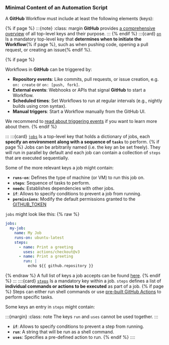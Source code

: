### Minimal Content of an Automation Script

A **GitHub** Workflow must include at least the following elements (keys):

{% if page %}
:::{note}
:class: margin
**GitHub** provides [a comprehensive overview](https://docs.github.com/en/actions/writing-workflows/workflow-syntax-for-github-actions) of all top-level keys and their purpose.
:::
{% endif %}
:::{card} [`on`](https://docs.github.com/en/actions/writing-workflows/workflow-syntax-for-github-actions#on)
Is a mandatory top-level key that **determines when to initiate the Workflow**{% if page %}, such as when pushing code, opening a pull request, or creating an issue{% endif %}.

{% if page %}

Workflows in **GitHub** can be triggered by:

- **Repository events**: Like  commits, pull requests, or issue creation, e.g. `on: create` or `on: [push, fork]`.
- **External events**: Webhooks or APIs that signal **GitHub** to start a Workflow.
- **Scheduled times**: Set Workflows to run at regular intervals (e.g., nightly builds using cron syntax).
- **Manual triggers**: Start a Workflow manually from the GitHub UI.

We recommend to [read about triggering events](https://docs.github.com/en/actions/writing-workflows/choosing-when-your-workflow-runs/events-that-trigger-workflows) if you want to learn more about them.
{% endif %}

:::
:::{card} [`jobs`](https://docs.github.com/en/actions/writing-workflows/workflow-syntax-for-github-actions#jobs)
Is a top-level key that holds a dictionary of jobs, each **specify an environment along with a sequence of `tasks`** to perform.
{% if page %}
Jobs can be arbitrarily named (i.e. the key an be set freely).
They will run in parallel by default and each job can contain a collection of `steps` that are executed sequentially.

Some of the more relevant keys a job might contain:

- **`runs-on`**: Defines the type of machine (or VM) to run this job on.
- **`steps`**: Sequence of tasks to perform.
- **`needs`**: Establishes dependencies with other jobs.
- **`if`**: Allows to specify conditions to prevent a job from running.
- **`permissions`**: Modify the default permissions granted to the [GITHUB_TOKEN](https://docs.github.com/en/actions/security-for-github-actions/security-guides/automatic-token-authentication#permissions-for-the-github_token)

`jobs` might look like this:
{% raw %}
```yaml
jobs:
  my-job:
    name: My Job
    runs-on: ubuntu-latest
    steps:
      - name: Print a greeting
        uses: actions/checkout@v3
      - name: Print a greeting
        run: |
          echo ${{ github.repository }}
```
{% endraw %}
A full list of keys a job accepts can be found [here](https://docs.github.com/en/actions/writing-workflows/workflow-syntax-for-github-actions#jobs).
{% endif %}
:::
::::{card} [`steps`](https://docs.github.com/en/actions/writing-workflows/workflow-syntax-for-github-actions)
Is a mandatory key within a job.
`steps` defines a list of **individual commands or actions to be executed** as part of a job.
{% if page %}
Steps can either run shell commands or use [pre-built GitHub Actions](https://docs.github.com/en/actions/sharing-automations/creating-actions/about-custom-actions) to perform specific tasks.

Some keys an entry in `steps` might contain:

:::{margin}
:class: note
The keys `run` and `uses` cannot be used together.
:::
- **`if`**: Allows to specify conditions to prevent a step from running.
- **`run`**: A string that will be run as a shell command.
- **`uses`**: Specifies a pre-defined action to run. 
{% endif %}
::::
